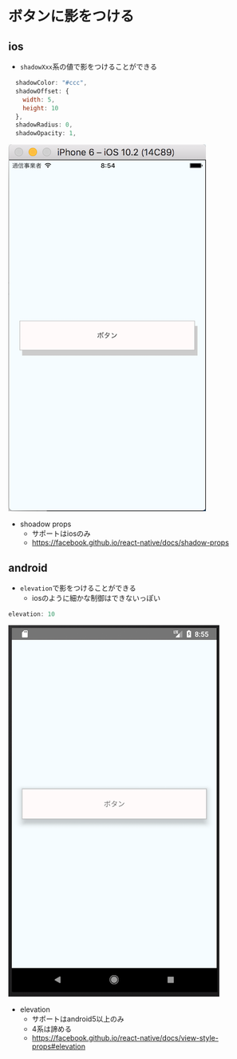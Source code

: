# ボタンに影をつける

## ios

- `shadowXxx`系の値で影をつけることができる

```js
  shadowColor: "#ccc",
  shadowOffset: {
    width: 5,
    height: 10
  },
  shadowRadius: 0,
  shadowOpacity: 1,
```

![ios](./ios.png)

- shoadow props
  - サポートはiosのみ
  - https://facebook.github.io/react-native/docs/shadow-props

## android

- `elevation`で影をつけることができる
  - iosのように細かな制御はできないっぽい

```js
elevation: 10
```

![android](./android.png)

- elevation
  - サポートはandroid5以上のみ
  - 4系は諦める
  - https://facebook.github.io/react-native/docs/view-style-props#elevation
